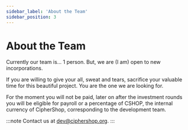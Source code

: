 ```yaml
---
sidebar_label: 'About the Team'
sidebar_position: 3
---
```


# About the Team

Currently our team is... 1 person. But, we are (I am) open to new incorporations.

If you are willing to give your all, sweat and tears, sacrifice your valuable time for this beautiful project. You are the one we are looking for.

For the moment you will not be paid, later on after the investment rounds you will be eligible for payroll or a percentage of CSHOP, the internal currency of CipherShop, corresponding to the development team.

:::note
Contact us at [dev@ciphershop.org](mailto:dev@ciphershop.org).
:::
